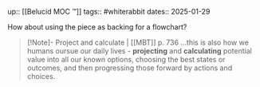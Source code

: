 up:: [[Belucid MOC ™]]
tags:: #whiterabbit
dates:: 2025-01-29

How about using the piece as backing for a flowchart? 

>[!Note]- Project and calculate | [[MBT]] p. 736
>...this is also how we humans oursue our daily lives - **projecting** and **calculating** potential value into all our known options, choosing the best states or outcomes, and then progressing those forward by actions and choices.




